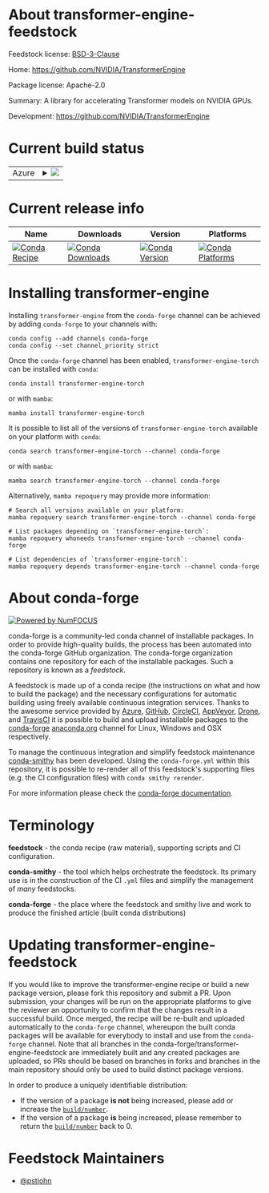 About transformer-engine-feedstock
==================================

Feedstock license: [BSD-3-Clause](https://github.com/conda-forge/transformer-engine-feedstock/blob/main/LICENSE.txt)

Home: https://github.com/NVIDIA/TransformerEngine

Package license: Apache-2.0

Summary: A library for accelerating Transformer models on NVIDIA GPUs.

Development: https://github.com/NVIDIA/TransformerEngine

Current build status
====================


<table>
    
  <tr>
    <td>Azure</td>
    <td>
      <details>
        <summary>
          <a href="https://dev.azure.com/conda-forge/feedstock-builds/_build/latest?definitionId=25567&branchName=main">
            <img src="https://dev.azure.com/conda-forge/feedstock-builds/_apis/build/status/transformer-engine-feedstock?branchName=main">
          </a>
        </summary>
        <table>
          <thead><tr><th>Variant</th><th>Status</th></tr></thead>
          <tbody><tr>
              <td>linux_64_c_compiler_version13cuda_compilercuda-nvcccuda_compiler_version12.6cxx_compiler_version13python3.10.____cpython</td>
              <td>
                <a href="https://dev.azure.com/conda-forge/feedstock-builds/_build/latest?definitionId=25567&branchName=main">
                  <img src="https://dev.azure.com/conda-forge/feedstock-builds/_apis/build/status/transformer-engine-feedstock?branchName=main&jobName=linux&configuration=linux%20linux_64_c_compiler_version13cuda_compilercuda-nvcccuda_compiler_version12.6cxx_compiler_version13python3.10.____cpython" alt="variant">
                </a>
              </td>
            </tr><tr>
              <td>linux_64_c_compiler_version13cuda_compilercuda-nvcccuda_compiler_version12.6cxx_compiler_version13python3.11.____cpython</td>
              <td>
                <a href="https://dev.azure.com/conda-forge/feedstock-builds/_build/latest?definitionId=25567&branchName=main">
                  <img src="https://dev.azure.com/conda-forge/feedstock-builds/_apis/build/status/transformer-engine-feedstock?branchName=main&jobName=linux&configuration=linux%20linux_64_c_compiler_version13cuda_compilercuda-nvcccuda_compiler_version12.6cxx_compiler_version13python3.11.____cpython" alt="variant">
                </a>
              </td>
            </tr><tr>
              <td>linux_64_c_compiler_version13cuda_compilercuda-nvcccuda_compiler_version12.6cxx_compiler_version13python3.12.____cpython</td>
              <td>
                <a href="https://dev.azure.com/conda-forge/feedstock-builds/_build/latest?definitionId=25567&branchName=main">
                  <img src="https://dev.azure.com/conda-forge/feedstock-builds/_apis/build/status/transformer-engine-feedstock?branchName=main&jobName=linux&configuration=linux%20linux_64_c_compiler_version13cuda_compilercuda-nvcccuda_compiler_version12.6cxx_compiler_version13python3.12.____cpython" alt="variant">
                </a>
              </td>
            </tr><tr>
              <td>linux_64_c_compiler_version13cuda_compilercuda-nvcccuda_compiler_version12.6cxx_compiler_version13python3.9.____cpython</td>
              <td>
                <a href="https://dev.azure.com/conda-forge/feedstock-builds/_build/latest?definitionId=25567&branchName=main">
                  <img src="https://dev.azure.com/conda-forge/feedstock-builds/_apis/build/status/transformer-engine-feedstock?branchName=main&jobName=linux&configuration=linux%20linux_64_c_compiler_version13cuda_compilercuda-nvcccuda_compiler_version12.6cxx_compiler_version13python3.9.____cpython" alt="variant">
                </a>
              </td>
            </tr>
          </tbody>
        </table>
      </details>
    </td>
  </tr>
</table>

Current release info
====================

| Name | Downloads | Version | Platforms |
| --- | --- | --- | --- |
| [![Conda Recipe](https://img.shields.io/badge/recipe-transformer--engine--torch-green.svg)](https://anaconda.org/conda-forge/transformer-engine-torch) | [![Conda Downloads](https://img.shields.io/conda/dn/conda-forge/transformer-engine-torch.svg)](https://anaconda.org/conda-forge/transformer-engine-torch) | [![Conda Version](https://img.shields.io/conda/vn/conda-forge/transformer-engine-torch.svg)](https://anaconda.org/conda-forge/transformer-engine-torch) | [![Conda Platforms](https://img.shields.io/conda/pn/conda-forge/transformer-engine-torch.svg)](https://anaconda.org/conda-forge/transformer-engine-torch) |

Installing transformer-engine
=============================

Installing `transformer-engine` from the `conda-forge` channel can be achieved by adding `conda-forge` to your channels with:

```
conda config --add channels conda-forge
conda config --set channel_priority strict
```

Once the `conda-forge` channel has been enabled, `transformer-engine-torch` can be installed with `conda`:

```
conda install transformer-engine-torch
```

or with `mamba`:

```
mamba install transformer-engine-torch
```

It is possible to list all of the versions of `transformer-engine-torch` available on your platform with `conda`:

```
conda search transformer-engine-torch --channel conda-forge
```

or with `mamba`:

```
mamba search transformer-engine-torch --channel conda-forge
```

Alternatively, `mamba repoquery` may provide more information:

```
# Search all versions available on your platform:
mamba repoquery search transformer-engine-torch --channel conda-forge

# List packages depending on `transformer-engine-torch`:
mamba repoquery whoneeds transformer-engine-torch --channel conda-forge

# List dependencies of `transformer-engine-torch`:
mamba repoquery depends transformer-engine-torch --channel conda-forge
```


About conda-forge
=================

[![Powered by
NumFOCUS](https://img.shields.io/badge/powered%20by-NumFOCUS-orange.svg?style=flat&colorA=E1523D&colorB=007D8A)](https://numfocus.org)

conda-forge is a community-led conda channel of installable packages.
In order to provide high-quality builds, the process has been automated into the
conda-forge GitHub organization. The conda-forge organization contains one repository
for each of the installable packages. Such a repository is known as a *feedstock*.

A feedstock is made up of a conda recipe (the instructions on what and how to build
the package) and the necessary configurations for automatic building using freely
available continuous integration services. Thanks to the awesome service provided by
[Azure](https://azure.microsoft.com/en-us/services/devops/), [GitHub](https://github.com/),
[CircleCI](https://circleci.com/), [AppVeyor](https://www.appveyor.com/),
[Drone](https://cloud.drone.io/welcome), and [TravisCI](https://travis-ci.com/)
it is possible to build and upload installable packages to the
[conda-forge](https://anaconda.org/conda-forge) [anaconda.org](https://anaconda.org/)
channel for Linux, Windows and OSX respectively.

To manage the continuous integration and simplify feedstock maintenance
[conda-smithy](https://github.com/conda-forge/conda-smithy) has been developed.
Using the ``conda-forge.yml`` within this repository, it is possible to re-render all of
this feedstock's supporting files (e.g. the CI configuration files) with ``conda smithy rerender``.

For more information please check the [conda-forge documentation](https://conda-forge.org/docs/).

Terminology
===========

**feedstock** - the conda recipe (raw material), supporting scripts and CI configuration.

**conda-smithy** - the tool which helps orchestrate the feedstock.
                   Its primary use is in the construction of the CI ``.yml`` files
                   and simplify the management of *many* feedstocks.

**conda-forge** - the place where the feedstock and smithy live and work to
                  produce the finished article (built conda distributions)


Updating transformer-engine-feedstock
=====================================

If you would like to improve the transformer-engine recipe or build a new
package version, please fork this repository and submit a PR. Upon submission,
your changes will be run on the appropriate platforms to give the reviewer an
opportunity to confirm that the changes result in a successful build. Once
merged, the recipe will be re-built and uploaded automatically to the
`conda-forge` channel, whereupon the built conda packages will be available for
everybody to install and use from the `conda-forge` channel.
Note that all branches in the conda-forge/transformer-engine-feedstock are
immediately built and any created packages are uploaded, so PRs should be based
on branches in forks and branches in the main repository should only be used to
build distinct package versions.

In order to produce a uniquely identifiable distribution:
 * If the version of a package **is not** being increased, please add or increase
   the [``build/number``](https://docs.conda.io/projects/conda-build/en/latest/resources/define-metadata.html#build-number-and-string).
 * If the version of a package **is** being increased, please remember to return
   the [``build/number``](https://docs.conda.io/projects/conda-build/en/latest/resources/define-metadata.html#build-number-and-string)
   back to 0.

Feedstock Maintainers
=====================

* [@pstjohn](https://github.com/pstjohn/)

